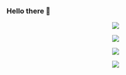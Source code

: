 ### Hello there 👋

<!--
**Akkarinage/Akkarinage** is a ✨ _special_ ✨ repository because its `README.md` (this file) appears on your GitHub profile.

Here are some ideas to get you started:

- 🔭 I’m currently working on ...
- 🌱 I’m currently learning ...
- 👯 I’m looking to collaborate on ...
- 🤔 I’m looking for help with ...
- 💬 Ask me about ...
- 📫 How to reach me: ...
- 😄 Pronouns: ...
- ⚡ Fun fact: ...
-->

<p align="center">
<img src="https://github-profile-trophy.vercel.app/?username=Akkarinage&theme=onedark&margin-w=30&column=5&margin-h=15&no-bg=true">
</p>

<p align="center">
<a href="https://github.com/anuraghazra/github-readme-stats">
  <img align="center" src="https://github-readme-stats.vercel.app/api/top-langs/?username=Akkarinage&layout=compact&theme=dracula"></a>
  
  </p>
  
  
<p align="center">
<a href="https://github.com/anuraghazra/github-readme-stats">
  <img align="center" src="https://github-readme-stats.vercel.app/api?username=Akkarinage&show_icons=true&count_private=true&theme=dracula"></a>
</p>


<p align="center">
<img src="https://github-readme-stats.vercel.app/api/wakatime?username=Akkarinage&theme=dracula">
</p>

